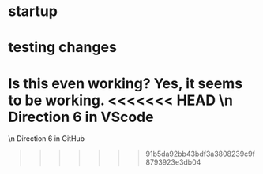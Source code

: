 # startup
# testing changes
Is this even working?
Yes, it seems to be working.
<<<<<<< HEAD
\n Direction 6 in VScode
=======
\n Direction 6 in GitHub
>>>>>>> 91b5da92bb43bdf3a3808239c9f8793923e3db04
